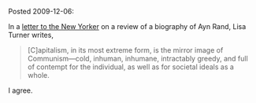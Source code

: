 Posted 2009-12-06:

In a [letter to the New Yorker](http://www.newyorker.com/magazine/letters/2009/12/07/091207mama_mail4) on a review of a biography of Ayn Rand, Lisa Turner writes,  

>[C]apitalism, in its most extreme form, is the mirror image of Communism—cold, inhuman, inhumane, intractably greedy, and full of contempt for the individual, as well as for societal ideals as a whole.

I agree.
